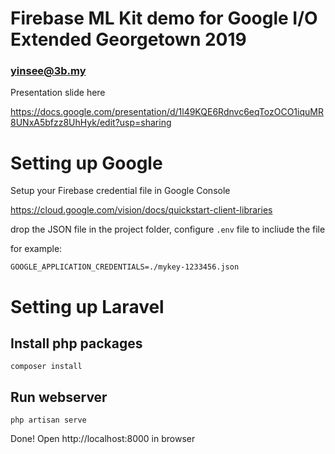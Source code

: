 # Firebase ML Kit demo for Google I/O Extended Georgetown 2019

###  yinsee@3b.my

Presentation slide here

https://docs.google.com/presentation/d/1l49KQE6Rdnvc6eqTozOCO1iquMR8UNxA5bfzz8UhHyk/edit?usp=sharing

# Setting up Google

Setup your Firebase credential file in Google Console

https://cloud.google.com/vision/docs/quickstart-client-libraries

drop the JSON file in the project folder, configure ```.env``` file to incliude the file

for example:
```
GOOGLE_APPLICATION_CREDENTIALS=./mykey-1233456.json
```

# Setting up Laravel
## Install php packages

```
composer install
```

## Run webserver
```
php artisan serve
```

Done! Open http://localhost:8000 in browser
